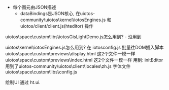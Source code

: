 #

- 每个图元由JSON描述
  - dataBindings是JSON核心, 在uiotos-community\uiotos\kernel\iotosEngines.js 和 uiotos/client/client.js(hteditor) 操作

uiotos\space\custom\libs\iotosGisLightDemo.js怎么用到?
    - 没用到

uiotos\kernel\iotosEngines.js怎么用到?
    在 iotosconfig.js 批量往DOM插入脚本
        uiotos\space\custom\previews\display.html 这2个文件一模一样
        uiotos\space\custom\previews\index.html 这2个文件一模一样
    用到:
        initEditor 用到了uiotos-community\uiotos\client\locales\zh.js 字体文件
        uiotos\space\custom\libs\config.js

绘制UI
    通过 ht.ui.

